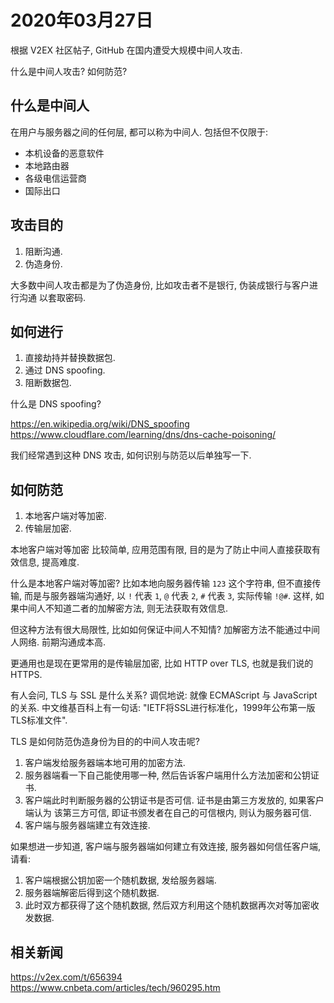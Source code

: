 # 2020年03月27日

根据 V2EX 社区帖子, GitHub 在国内遭受大规模中间人攻击.

什么是中间人攻击? 如何防范?

## 什么是中间人

在用户与服务器之间的任何层, 都可以称为中间人. 包括但不仅限于:

- 本机设备的恶意软件
- 本地路由器
- 各级电信运营商
- 国际出口

## 攻击目的

1. 阻断沟通.
2. 伪造身份.

大多数中间人攻击都是为了伪造身份, 比如攻击者不是银行, 伪装成银行与客户进行沟通
以套取密码.

## 如何进行

1. 直接劫持并替换数据包.
2. 通过 DNS spoofing.
3. 阻断数据包.

什么是 DNS spoofing?

<https://en.wikipedia.org/wiki/DNS_spoofing>
<https://www.cloudflare.com/learning/dns/dns-cache-poisoning/>

我们经常遇到这种 DNS 攻击, 如何识别与防范以后单独写一下.

## 如何防范

1. 本地客户端对等加密.
2. 传输层加密.

本地客户端对等加密 比较简单, 应用范围有限, 目的是为了防止中间人直接获取有效信息,
提高难度.

什么是本地客户端对等加密? 比如本地向服务器传输 `123` 这个字符串, 但不直接传输,
而是与服务器端沟通好, 以 `!` 代表 `1`, `@` 代表 `2`, `#` 代表 `3`,
实际传输 `!@#`. 这样, 如果中间人不知道二者的加解密方法, 则无法获取有效信息.

但这种方法有很大局限性, 比如如何保证中间人不知情? 加解密方法不能通过中间人网络.
前期沟通成本高.

更通用也是现在更常用的是传输层加密, 比如 HTTP over TLS, 也就是我们说的 HTTPS.

有人会问, TLS 与 SSL 是什么关系? 调侃地说: 就像 ECMAScript 与 JavaScript 的关系.
中文维基百科上有一句话: "IETF将SSL进行标准化，1999年公布第一版TLS标准文件".

TLS 是如何防范伪造身份为目的的中间人攻击呢?

1. 客户端发给服务器端本地可用的加密方法.
2. 服务器端看一下自己能使用哪一种, 然后告诉客户端用什么方法加密和公钥证书.
3. 客户端此时判断服务器的公钥证书是否可信. 证书是由第三方发放的, 如果客户端认为
   该第三方可信, 即证书颁发者在自己的可信根内, 则认为服务器可信.
4. 客户端与服务器端建立有效连接.

如果想进一步知道, 客户端与服务器端如何建立有效连接, 服务器如何信任客户端, 请看:

1. 客户端根据公钥加密一个随机数据, 发给服务器端.
2. 服务器端解密后得到这个随机数据.
3. 此时双方都获得了这个随机数据, 然后双方利用这个随机数据再次对等加密收发数据.

## 相关新闻

<https://v2ex.com/t/656394>
<https://www.cnbeta.com/articles/tech/960295.htm>
